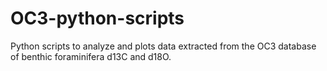 # OC3-python-scripts
Python scripts to analyze and plots data extracted from the OC3 database of benthic foraminifera d13C and d18O.
